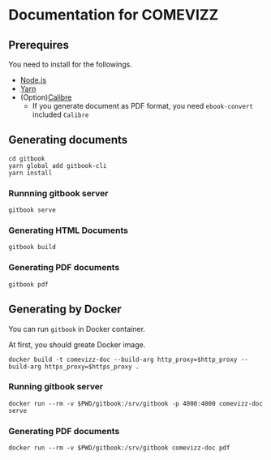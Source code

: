 # Documentation for COMEVIZZ

## Prerequires

You need to install for the followings.

* [Node.js](https://nodejs.org/ja/)
* [Yarn](https://yarnpkg.com/lang/en/)
* (Option)[Calibre](https://calibre-ebook.com/download)
  * If you generate document as PDF format, you need `ebook-convert` included `Calibre`

## Generating documents

```
cd gitbook
yarn global add gitbook-cli
yarn install
```

### Runnning gitbook server

```
gitbook serve
```

### Generating HTML Documents

```
gitbook build
```

### Generating PDF documents

```
gitbook pdf
```

## Generating by Docker

You can run `gitbook` in Docker container.

At first, you should greate Docker image.

```
docker build -t comevizz-doc --build-arg http_proxy=$http_proxy --build-arg https_proxy=$https_proxy .
```

### Running gitbook server

```
docker run --rm -v $PWD/gitbook:/srv/gitbook -p 4000:4000 comevizz-doc serve
```

### Generating PDF documents
```
docker run --rm -v $PWD/gitbook:/srv/gitbook comevizz-doc pdf
```
